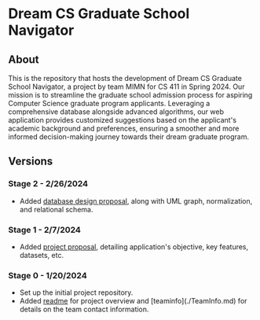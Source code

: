# Dream CS Graduate School Navigator
## About
This is the repository that hosts the development of Dream CS Graduate School Navigator, a project by team MIMN for CS 411 in Spring 2024. Our mission is to streamline the graduate school admission process for aspiring Computer Science graduate program applicants. Leveraging a comprehensive database alongside advanced algorithms, our web application provides customized suggestions based on the applicant's academic background and preferences, ensuring a smoother and more informed decision-making journey towards their dream graduate program.

## Versions
### Stage 2 - 2/26/2024
- Added [database design proposal](./doc/2_database_design.md), along with UML graph, normalization, and relational schema.

### Stage 1 - 2/7/2024
- Added [project proposal](./doc/1_project_proposal.md), detailing application's objective, key features, datasets, etc.

### Stage 0 - 1/20/2024
- Set up the initial project repository.
- Added [readme](./README.md) for project overview and [teaminfo](./TeamInfo.md\) for details on the team contact information.
